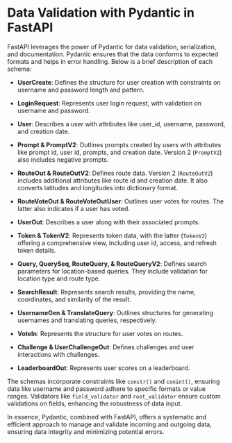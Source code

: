 # Data Validation with Pydantic in FastAPI

FastAPI leverages the power of Pydantic for data validation, serialization, and documentation. Pydantic ensures that the data conforms to expected formats and helps in error handling. Below is a brief description of each schema:

- **UserCreate**: Defines the structure for user creation with constraints on username and password length and pattern.
  
- **LoginRequest**: Represents user login request, with validation on username and password.
  
- **User**: Describes a user with attributes like user_id, username, password, and creation date.
  
- **Prompt & PromptV2**: Outlines prompts created by users with attributes like prompt id, user id, prompts, and creation date. Version 2 (`PromptV2`) also includes negative prompts.
  
- **RouteOut & RouteOutV2**: Defines route data. Version 2 (`RouteOutV2`) includes additional attributes like route id and creation date. It also converts latitudes and longitudes into dictionary format.
  
- **RouteVoteOut & RouteVoteOutUser**: Outlines user votes for routes. The latter also indicates if a user has voted.
  
- **UserOut**: Describes a user along with their associated prompts.
  
- **Token & TokenV2**: Represents token data, with the latter (`TokenV2`) offering a comprehensive view, including user id, access, and refresh token details.
  
- **Query, QuerySeq, RouteQuery, & RouteQueryV2**: Defines search parameters for location-based queries. They include validation for location type and route type.
  
- **SearchResult**: Represents search results, providing the name, coordinates, and similarity of the result.
  
- **UsernameGen & TranslateQuery**: Outlines structures for generating usernames and translating queries, respectively.
  
- **VoteIn**: Represents the structure for user votes on routes.
  
- **Challenge & UserChallengeOut**: Defines challenges and user interactions with challenges.
  
- **LeaderboardOut**: Represents user scores on a leaderboard.

The schemas incorporate constraints like `constr()` and `conint()`, ensuring data like username and password adhere to specific formats or value ranges. Validators like `field_validator` and `root_validator` ensure custom validations on fields, enhancing the robustness of data input.

In essence, Pydantic, combined with FastAPI, offers a systematic and efficient approach to manage and validate incoming and outgoing data, ensuring data integrity and minimizing potential errors.
